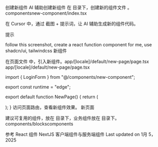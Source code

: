 创建新组件
AI 辅助创建新组件
在 目录下，创建新的组件文件 。componentsnew-component/index.tsx

在 Cursor 中，通过 截图 + 提示词，让 AI 辅助生成新的组件代码。

提示

follow this screenshot, create a react function component for me, use shadcn/ui, tailwindcss
新组件

在页面文件 中，引入新组件。app/[locale]/default/new-page/page.tsx
app/[locale]/default/new-page/page.tsx

import { LoginForm } from "@/components/new-component";
 
export const runtime = "edge";
 
export default function NewPage() {
  return (
    <div className="container py-36 flex items-center justify-center">
      <LoginForm />
    </div>
  );
}
访问页面路由，查看新组件效果。
新页面

建议可复用的组件，放在 目录下，业务组件放在 目录下。components/blockscomponents

参考
React 组件
NextJS 客户端组件与服务端组件
Last updated on 1月 5， 2025